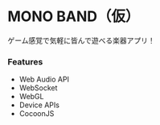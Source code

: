 # MONO BAND（仮）

ゲーム感覚で気軽に皆んで遊べる楽器アプリ！

### Features

* Web Audio API
* WebSocket
* WebGL
* Device APIs
* CocoonJS
